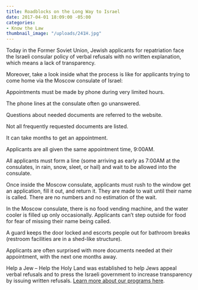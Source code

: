 ```yaml
---
title: Roadblocks on the Long Way to Israel
date: 2017-04-01 18:09:00 -05:00
categories:
- Know the Law
thumbnail_image: "/uploads/241H.jpg"
---
```


Today in the Former Soviet Union, Jewish applicants for repatriation face the Israeli consular policy of verbal refusals with no written explanation, which means a lack of transparency. 

Moreover, take a look inside what the process is like for applicants trying to come home via the Moscow consulate of Israel:

Appointments must be made by phone during very limited hours.

The phone lines at the consulate often go unanswered.

Questions about needed documents are referred to the website.

Not all frequently requested documents are listed.

It can take months to get an appointment.

Applicants are all given the same appointment time, 9:00AM.

All applicants must form a line (some arriving as early as 7:00AM at the consulates, in rain, snow, sleet, or hail) and wait to be allowed into the consulate.

Once inside the Moscow consulate, applicants must rush to the window get an application, fill it out, and return it. They are made to wait until their name is called. There are no numbers and no estimation of the wait.

In the Moscow consulate, there is no food vending machine, and the water cooler is filled up only occasionally.  Applicants can’t step outside for food for fear of missing their name being called.

A guard keeps the door locked and escorts people out for bathroom breaks (restroom facilities are in a shed-like structure). 

Applicants are often surprised with more documents needed at their appointment, with the next one months away.
 
Help a Jew – Help the Holy Land was established to help Jews appeal verbal refusals and to press the Israeli government to increase transparency by issuing written refusals. 
[
Learn more about our programs here](http://haj.siteleaf.net/how-we-help/).



